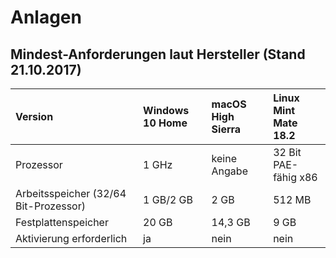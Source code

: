 # Anlagen

## Mindest-Anforderungen laut Hersteller \(Stand 21.10.2017\)

| Version | Windows 10 Home | macOS High Sierra | Linux Mint Mate 18.2 |
| :--- | :--- | :--- | :--- |
| Prozessor | 1 GHz | keine Angabe | 32 Bit PAE-fähig x86 |
| Arbeitsspeicher \(32/64 Bit-Prozessor\) | 1 GB/2 GB | 2 GB | 512 MB |
| Festplattenspeicher | 20 GB | 14,3 GB | 9 GB |
| Aktivierung erforderlich | ja | nein | nein |




